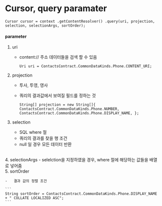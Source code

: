 
# Cursor, query paramater

```
Cursor cursor = context .getContentResolver() .query(uri, projection, selection, selectionArgs, sortOrder);
```

#### parameter

1.  uri
    
    -   content:// 주소 데이터들을 검색 할 수 있음
        
        ```
        Uri uri = ContactsContract.CommonDataKinds.Phone.CONTENT_URI;
        ```
        
2.  projection
    
    -   투사, 투영, 영사
        
    -   쿼리의 결과값에서 보여질 필드를 정하는 것
        
        ```
        String[] projection = new String[]{ ContactsContract.CommonDataKinds.Phone.NUMBER, ContactsContract.CommonDataKinds.Phone.DISPLAY_NAME, };
        ```
    
3.  selection
    
    -   SQL where 절
    -   쿼리의 결과를 찾을 행 조건
    -   null 일 경우 모든 데이터 반환
</br>
4.  selectionArgs
    -   selelction을 지정하였을 경우, where 절에 해당하는 값들을 배열로 넣어줌
</br>
5.  sortOrder
    
    -   결과 값의 정렬 조건
    
    ```
    String sortOrder = ContactsContract.CommonDataKinds.Phone.DISPLAY_NAME + " COLLATE LOCALIZED ASC";
    ```